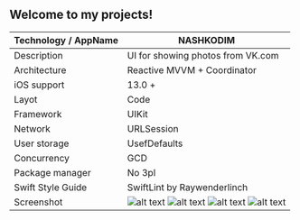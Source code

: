  ## Welcome to my projects!

| Technology / AppName                          | NASHKODIM |   
| ---                         | ------------- | 
|  Description                | UI for showing photos from VK.com | 
|  Architecture               | Reactive MVVM + Coordinator | 
|  iOS support                | 13.0 +          |
|  Layot                      | Code            | 
|  Framework                  | UIKit           | 
|  Network                    | URLSession      | 
|  User storage               | UsefDefaults    | 
|  Concurrency                | GCD             | 
|  Package manager            | No 3pl          | 
|  Swift Style Guide          | SwiftLint by Raywenderlinch | SwiftLint by Raywenderlinch  |
|  Screenshot       | ![alt text](https://github.com/AndreevIVdev/NASHKODIM/blob/main/TestTaskMobileUP/Screenshots%20and%20gif's/Auth.gif?raw=true) ![alt text](https://github.com/AndreevIVdev/NASHKODIM/blob/main/TestTaskMobileUP/Screenshots%20and%20gif's/Light.gif?raw=true) ![alt text](https://github.com/AndreevIVdev/NASHKODIM/blob/main/TestTaskMobileUP/Screenshots%20and%20gif's/Dark.gif?raw=true) ![alt text](https://github.com/AndreevIVdev/NASHKODIM/blob/main/TestTaskMobileUP/Screenshots%20and%20gif's/Share.gif?raw=true)|

